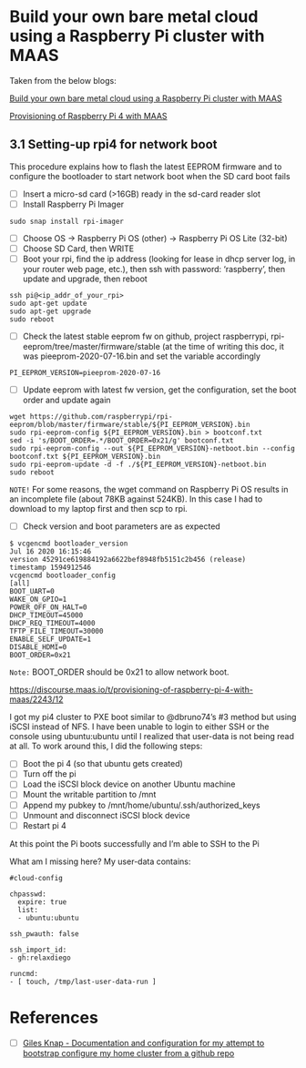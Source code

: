 # Build your own bare metal cloud using a Raspberry Pi cluster with MAAS

Taken from the below blogs:

[Build your own bare metal cloud using a Raspberry Pi cluster with MAAS](https://discourse.maas.io/t/build-your-own-bare-metal-cloud-using-a-raspberry-pi-cluster-with-maas/5845)

[Provisioning of Raspberry Pi 4 with MAAS](https://discourse.maas.io/t/provisioning-of-raspberry-pi-4-with-maas/2243)


## 3.1 Setting-up rpi4 for network boot

This procedure explains how to flash the latest EEPROM firmware and to configure the bootloader to start network boot when the SD card boot fails

- [ ] Insert a micro-sd card (>16GB) ready in the sd-card reader slot
- [ ] Install Raspberry Pi Imager

```
sudo snap install rpi-imager
```

- [ ] Choose OS -> Raspberry Pi OS (other) -> Raspberry Pi OS Lite (32-bit)
- [ ] Choose SD Card, then WRITE
- [ ] Boot your rpi, find the ip address (looking for lease in dhcp server log, in your router web page, etc.), then ssh with password: ‘raspberry’, then update and upgrade, then reboot

```
ssh pi@<ip_addr_of_your_rpi>
sudo apt-get update
sudo apt-get upgrade
sudo reboot
```

- [ ] Check the latest stable eeprom fw on github, project raspberrypi, rpi-eeprom/tree/master/firmware/stable (at the time of writing this doc, it was pieeprom-2020-07-16.bin and set the variable accordingly

```
PI_EEPROM_VERSION=pieeprom-2020-07-16
```

- [ ] Update eeprom with latest fw version, get the configuration, set the boot order and update again

```
wget https://github.com/raspberrypi/rpi-eeprom/blob/master/firmware/stable/${PI_EEPROM_VERSION}.bin
sudo rpi-eeprom-config ${PI_EEPROM_VERSION}.bin > bootconf.txt
sed -i 's/BOOT_ORDER=.*/BOOT_ORDER=0x21/g' bootconf.txt
sudo rpi-eeprom-config --out ${PI_EEPROM_VERSION}-netboot.bin --config bootconf.txt ${PI_EEPROM_VERSION}.bin
sudo rpi-eeprom-update -d -f ./${PI_EEPROM_VERSION}-netboot.bin
sudo reboot
```

`NOTE!` For some reasons, the wget command on Raspberry Pi OS results in an incomplete file (about 78KB against 524KB). In this case I had to download to my laptop first and then scp to rpi.

- [ ] Check version and boot parameters are as expected

```
$ vcgencmd bootloader_version
Jul 16 2020 16:15:46
version 45291ce619884192a6622bef8948fb5151c2b456 (release)
timestamp 1594912546
vcgencmd bootloader_config
[all]
BOOT_UART=0
WAKE_ON_GPIO=1
POWER_OFF_ON_HALT=0
DHCP_TIMEOUT=45000
DHCP_REQ_TIMEOUT=4000
TFTP_FILE_TIMEOUT=30000
ENABLE_SELF_UPDATE=1
DISABLE_HDMI=0
BOOT_ORDER=0x21
```

`Note:` BOOT_ORDER should be 0x21 to allow network boot.


https://discourse.maas.io/t/provisioning-of-raspberry-pi-4-with-maas/2243/12

I got my pi4 cluster to PXE boot similar to @dbruno74’s #3 method but using iSCSI instead of NFS. I have been unable to login to either SSH or the console using ubuntu:ubuntu until I realized that user-data is not being read at all. To work around this, I did the following steps:

- [ ] Boot the pi 4 (so that ubuntu gets created)
- [ ] Turn off the pi
- [ ] Load the iSCSI block device on another Ubuntu machine
- [ ] Mount the writable partition to /mnt
- [ ] Append my pubkey to /mnt/home/ubuntu/.ssh/authorized_keys
- [ ] Unmount and disconnect iSCSI block device
- [ ] Restart pi 4

At this point the Pi boots successfully and I’m able to SSH to the Pi

What am I missing here? My user-data contains:

```
#cloud-config

chpasswd:
  expire: true
  list:
  - ubuntu:ubuntu

ssh_pwauth: false

ssh_import_id:
- gh:relaxdiego

runcmd:
- [ touch, /tmp/last-user-data-run ]
```

# References

- [ ] [Giles Knap - Documentation and configuration for my attempt to bootstrap configure my home cluster from a github repo](https://github.com/gilesknap/IaC-at-home)
